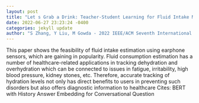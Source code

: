 ```yaml
--- 
layout: post 
title: "Let s Grab a Drink: Teacher-Student Learning for Fluid Intake Monitoring using Smart Earphones" 
date: 2022-06-27 23:23:24 -0400 
categories: jekyll update 
author: "S Zhang, Y Liu, M Gowda - 2022 IEEE/ACM Seventh International Conference on , 2022" 
--- 
```

This paper shows the feasibility of fluid intake estimation using earphone sensors, which are gaining in popularity. Fluid consumption estimation has a number of healthcare-related applications in tracking dehydration and overhydration which can be connected to issues in fatigue, irritability, high blood pressure, kidney stones, etc. Therefore, accurate tracking of hydration levels not only has direct benefits to users in preventing such disorders but also offers diagnostic information to healthcare Cites: BERT with History Answer Embedding for Conversational Question